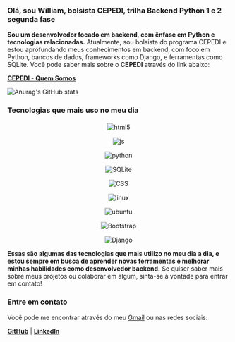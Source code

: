 ### Olá, sou <strong>William</strong>, bolsista CEPEDI, trilha <strong>Backend Python 1 e 2 segunda fase</strong>

<p><strong>Sou um desenvolvedor focado em backend, com ênfase em Python e tecnologias relacionadas.</strong> Atualmente, sou bolsista do programa CEPEDI e estou aprofundando meus conhecimentos em backend, com foco em Python, bancos de dados, frameworks como Django, e ferramentas como SQLite. Você pode saber mais sobre o <strong>CEPEDI</strong> através do link abaixo:</p>

<p><a href="https://cepedi.org.br/quem-somos/" target="_blank"><strong>CEPEDI - Quem Somos</strong></a></p>

![Anurag's GitHub stats](https://github-readme-stats.vercel.app/api?username=wil258&show=dracula)

<h3><strong>Tecnologias que mais uso no meu dia</strong></h3>

<!-- Organizando os badges verticalmente com flexbox e maior espaçamento -->
<div style="display: flex; flex-direction: column; align-items: center; gap: 15px; margin-top: 20px;">

  <!-- Badge de HTML5 -->
  <div style="display: inline-block;">
    <img align="center" alt="html5" src="https://img.shields.io/badge/HTML5-E34F26?style=for-the-badge&logo=html5&logoColor=white">
  </div>
  
  <!-- Badge de JavaScript -->
  <div style="display: inline-block;">
    <img align="center" alt="js" src="https://img.shields.io/badge/JavaScript-323330?style=for-the-badge&logo=javascript&logoColor=F7DF1E">
  </div>

  <!-- Badge de Python -->
  <div style="display: inline-block;">
    <img align="center" alt="python" src="https://img.shields.io/badge/Python-14354C?style=for-the-badge&logo=python&logoColor=white">
  </div>

  <!-- Badge de SQLite -->
  <div style="display: inline-block;">
    <img align="center" alt="SQLite" src="https://img.shields.io/badge/SQLite-07405E?style=for-the-badge&logo=sqlite&logoColor=white">
  </div>

  <!-- Badge de CSS -->
  <div style="display: inline-block;">
    <img align="center" alt="CSS" src="https://img.shields.io/badge/CSS-239120?style=for-the-badge&logo=css3&logoColor=white">
  </div>

  <!-- Badge de Linux -->
  <div style="display: inline-block;">
    <img align="center" alt="linux" src="https://img.shields.io/badge/Linux-FCC624?style=for-the-badge&logo=linux&logoColor=black">
  </div>

  <!-- Badge de Ubuntu -->
  <div style="display: inline-block;">
    <img align="center" alt="ubuntu" src="https://img.shields.io/badge/Ubuntu-E95420?style=for-the-badge&logo=ubuntu&logoColor=white">
  </div>

  <!-- Badge de Bootstrap -->
  <div style="display: inline-block;">
    <img align="center" alt="Bootstrap" src="https://img.shields.io/badge/Bootstrap-563D7C?style=for-the-badge&logo=bootstrap&logoColor=white">
  </div>

  <!-- Badge de Django -->
  <div style="display: inline-block;">
    <img align="center" alt="Django" src="https://img.shields.io/badge/Django-092E20?style=for-the-badge&logo=django&logoColor=white">
  </div>

</div>

<p><strong>Essas são algumas das tecnologias que mais utilizo no meu dia a dia, e estou sempre em busca de aprender novas ferramentas e melhorar minhas habilidades como desenvolvedor backend.</strong> Se quiser saber mais sobre meus projetos ou colaborar em algum, sinta-se à vontade para entrar em contato!</p>

<h3><strong>Entre em contato</strong></h3>
<p>Você pode me encontrar através do meu <a href="mailto:microempreedendorwa@gmail.com">Gmail</a> ou nas redes sociais:</p>

<p><a href="https://github.com/wil258" target="_blank"><strong>GitHub</strong></a> | <a href="https://https://www.linkedin.com/in/william-pereira-rodrigues-19054563/" target="_blank"><strong>LinkedIn</strong></a></p>




   
 





  
  






  




